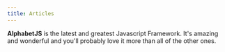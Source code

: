```yaml
---
title: Articles
---
```

**AlphabetJS** is the latest and greatest Javascript Framework. It's
amazing and wonderful and you'll probably love it more than all of the
other ones.
